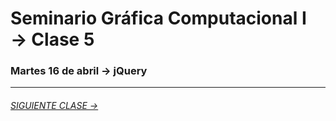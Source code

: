 # Seminario Gráfica Computacional I → Clase 5

### Martes 16 de abril → jQuery


- - - - - - - 

###### [SIGUIENTE CLASE →](https://github.com/profesorfaco/DGP502-2019/tree/gh-pages/clase-06)
